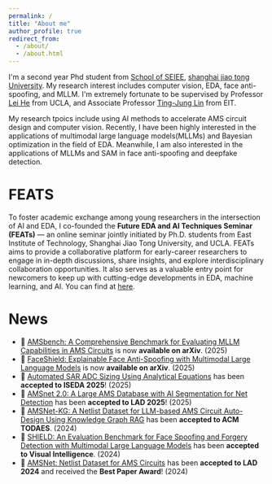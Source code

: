 ```yaml
---
permalink: /
title: "About me"
author_profile: true
redirect_from: 
  - /about/
  - /about.html
---
```


I'm a second year Phd student from [School of SEIEE](https://www.seiee.sjtu.edu.cn/), [shanghai jiao tong University](https://www.sjtu.edu.cn/). My research interest includes computer vision, EDA, face anti-spoofing, and MLLM. I'm extremely fortunate to be supervised by Professor [Lei He](https://scholar.google.com/citations?hl=zh-CN&user=n_N-PJkAAAAJ&view_op=list_works&sortby=pubdate) from UCLA, and Associate Professor [Ting-Jung Lin](https://ieeexplore.ieee.org/author/37090062293) from EIT.


My research tpoics include using AI methods to accelerate AMS circuit design and computer vision. Recently, I have been highly interested in the applications of multimodal large language models(MLLMs) and Bayesian optimization in the field of EDA. Meanwhile, I am also interested in the applications of MLLMs and SAM in face anti-spoofing and deepfake detection.

FEATS
=====
To foster academic exchange among young researchers in the intersection of AI and EDA, I co-founded the **Future EDA and AI Techniques Seminar (FEATs)** — an online seminar jointly initiated by Ph.D. students from East Institute of Technology, Shanghai Jiao Tong University, and UCLA. FEATs aims to provide a collaborative platform for early-career researchers to engage in in-depth discussions, share insights, and explore interdisciplinary collaboration opportunities. It also serves as a valuable entry point for newcomers to keep up with cutting-edge developments in EDA, machine learning, and AI. You can find at [here](https://space.bilibili.com/3546780138474143).

News
======

- 📄 [AMSbench: A Comprehensive Benchmark for Evaluating MLLM Capabilities in AMS Circuits](https://arxiv.org/abs/2505.24138) is now **available on arXiv**. (2025)
- 📄 [FaceShield: Explainable Face Anti-Spoofing with Multimodal Large Language Models](https://arxiv.org/abs/2505.09415) is now **available on arXiv**. (2025)
- 📄 [Automated SAR ADC Sizing Using Analytical Equations](https://arxiv.org/abs/2505.09172) has been **accepted to ISEDA 2025**! (2025)
- 📄 [AMSnet 2.0: A Large AMS Database with AI Segmentation for Net Detection](https://arxiv.org/abs/2505.09155) has been **accepted to LAD 2025**! (2025)
- 📄 [AMSNet-KG: A Netlist Dataset for LLM-based AMS Circuit Auto-Design Using Knowledge Graph RAG](https://arxiv.org/abs/2411.13560) has been **accepted to ACM TODAES**. (2024)
- 📄 [SHIELD: An Evaluation Benchmark for Face Spoofing and Forgery Detection with Multimodal Large Language Models](https://arxiv.org/abs/2402.04178) has been **accepted to Visual Intelligence**. (2024)
- 📄 [AMSNet: Netlist Dataset for AMS Circuits](https://arxiv.org/abs/2405.09045) has been **accepted to LAD 2024** and received the **Best Paper Award**! (2024)

<!-- Getting started
======
1. Register a GitHub account if you don't have one and confirm your e-mail (required!)
1. Fork [this repository](https://github.com/academicpages/academicpages.github.io) by clicking the "fork" button in the top right. 
1. Go to the repository's settings (rightmost item in the tabs that start with "Code", should be below "Unwatch"). Rename the repository "[your GitHub username].github.io", which will also be your website's URL.
1. Set site-wide configuration and create content & metadata (see below -- also see [this set of diffs](http://archive.is/3TPas) showing what files were changed to set up [an example site](https://getorg-testacct.github.io) for a user with the username "getorg-testacct")
1. Upload any files (like PDFs, .zip files, etc.) to the files/ directory. They will appear at https://[your GitHub username].github.io/files/example.pdf.  
1. Check status by going to the repository settings, in the "GitHub pages" section

Site-wide configuration
------
The main configuration file for the site is in the base directory in [_config.yml](https://github.com/academicpages/academicpages.github.io/blob/master/_config.yml), which defines the content in the sidebars and other site-wide features. You will need to replace the default variables with ones about yourself and your site's github repository. The configuration file for the top menu is in [_data/navigation.yml](https://github.com/academicpages/academicpages.github.io/blob/master/_data/navigation.yml). For example, if you don't have a portfolio or blog posts, you can remove those items from that navigation.yml file to remove them from the header. 

Create content & metadata
------
For site content, there is one markdown file for each type of content, which are stored in directories like _publications, _talks, _posts, _teaching, or _pages. For example, each talk is a markdown file in the [_talks directory](https://github.com/academicpages/academicpages.github.io/tree/master/_talks). At the top of each markdown file is structured data in YAML about the talk, which the theme will parse to do lots of cool stuff. The same structured data about a talk is used to generate the list of talks on the [Talks page](https://academicpages.github.io/talks), each [individual page](https://academicpages.github.io/talks/2012-03-01-talk-1) for specific talks, the talks section for the [CV page](https://academicpages.github.io/cv), and the [map of places you've given a talk](https://academicpages.github.io/talkmap.html) (if you run this [python file](https://github.com/academicpages/academicpages.github.io/blob/master/talkmap.py) or [Jupyter notebook](https://github.com/academicpages/academicpages.github.io/blob/master/talkmap.ipynb), which creates the HTML for the map based on the contents of the _talks directory).

**Markdown generator**

I have also created [a set of Jupyter notebooks](https://github.com/academicpages/academicpages.github.io/tree/master/markdown_generator
) that converts a CSV containing structured data about talks or presentations into individual markdown files that will be properly formatted for the Academic Pages template. The sample CSVs in that directory are the ones I used to create my own personal website at stuartgeiger.com. My usual workflow is that I keep a spreadsheet of my publications and talks, then run the code in these notebooks to generate the markdown files, then commit and push them to the GitHub repository.

How to edit your site's GitHub repository
------
Many people use a git client to create files on their local computer and then push them to GitHub's servers. If you are not familiar with git, you can directly edit these configuration and markdown files directly in the github.com interface. Navigate to a file (like [this one](https://github.com/academicpages/academicpages.github.io/blob/master/_talks/2012-03-01-talk-1.md) and click the pencil icon in the top right of the content preview (to the right of the "Raw | Blame | History" buttons). You can delete a file by clicking the trashcan icon to the right of the pencil icon. You can also create new files or upload files by navigating to a directory and clicking the "Create new file" or "Upload files" buttons. 

Example: editing a markdown file for a talk
![Editing a markdown file for a talk](/images/editing-talk.png)

For more info
------
More info about configuring Academic Pages can be found in [the guide](https://academicpages.github.io/markdown/). The [guides for the Minimal Mistakes theme](https://mmistakes.github.io/minimal-mistakes/docs/configuration/) (which this theme was forked from) might also be helpful. -->
